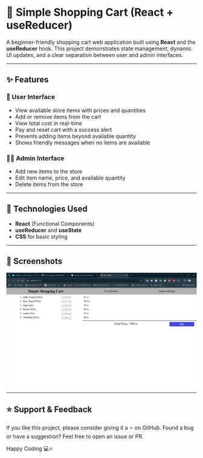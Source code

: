 # 🛒 Simple Shopping Cart (React + useReducer)

A beginner-friendly shopping cart web application built using **React** and the **useReducer** hook. This project demonstrates state management, dynamic UI updates, and a clear separation between user and admin interfaces.

---

## ✨ Features

### 👤 User Interface
- View available store items with prices and quantities
- Add or remove items from the cart
- View total cost in real-time
- Pay and reset cart with a success alert
- Prevents adding items beyond available quantity
- Shows friendly messages when no items are available

### 👨‍💼 Admin Interface
- Add new items to the store
- Edit item name, price, and available quantity
- Delete items from the store

---

## 🧠 Technologies Used
- **React** (Functional Components)
- **useReducer** and **useState**
- **CSS** for basic styling

---

## 📸 Screenshots
![Simple Shopping cart Screenshot](screenshot.png)

---
## ⭐ Support & Feedback
If you like this project, please consider giving it a ⭐ on GitHub.
Found a bug or have a suggestion? Feel free to open an issue or PR.

Happy Coding 💻🔥
